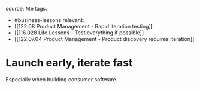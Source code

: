 source: Me
tags:
- #business-lessons 
relevant:
- [[122.08 Product Management - Rapid iteration testing]]
- [[116.028 Life Lessons - Test everything if possible]]
- [[122.07.04 Product Management - Product discovery requires iteration]]

# Launch early, iterate fast

Especially when building consumer software.
